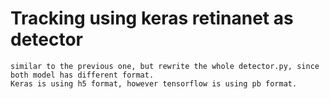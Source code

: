 
# Tracking using keras retinanet as detector
```
similar to the previous one, but rewrite the whole detector.py, since both model has different format.
Keras is using h5 format, however tensorflow is using pb format.
```